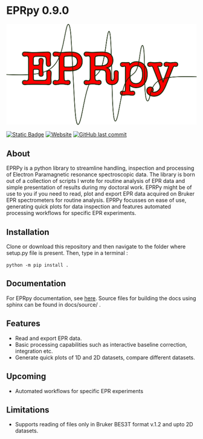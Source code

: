 # EPRpy 0.9.0

![eprpy_logo](docs/source/images/eprpy_logo.png)

[![Static Badge](https://img.shields.io/badge/Version-0.9.0-blue?label=Version)](https://github.com/davistdaniel/EPRpy) [![Website](https://img.shields.io/website?url=https%3A%2F%2Fdavistdaniel.github.io%2FEPRpy%2F&up_message=online&down_message=offline&label=Docs)](https://davistdaniel.github.io/EPRpy/) [![GitHub last commit](https://img.shields.io/github/last-commit/davistdaniel/EPRpy)](https://github.com/davistdaniel/EPRpy/commits/main/) 

## About

EPRPy is a python library to streamline handling, inspection and processing of Electron Paramagnetic resonance spectroscopic data.
The library is born out of a collection of scripts I wrote for routine analysis of EPR data and simple presentation of results  during my doctoral work. EPRPy might be of use to you if you need to read, plot and export EPR data acquired on Bruker EPR spectrometers for routine analysis. EPRPy focusses on ease of use, generating quick plots for data inspection and features automated processing workflows for specific EPR experiments.

## Installation

Clone or download this repository and then navigate to the folder where setup.py file is present.
Then, type in a terminal :

`python -m pip install .`

## Documentation

For EPRpy documentation, see [here](https://davistdaniel.github.io/EPRpy/). Source files for building the docs using sphinx can be found in docs/source/ .

## Features

* Read and export EPR data.
* Basic processing capabilities such as interactive baseline correction, integration etc.
* Generate quick plots of 1D and 2D datasets, compare different datasets.

## Upcoming 
* Automated workflows for specific EPR experiments

## Limitations
* Supports reading of files only in Bruker BES3T format v.1.2 and upto 2D datasets.

